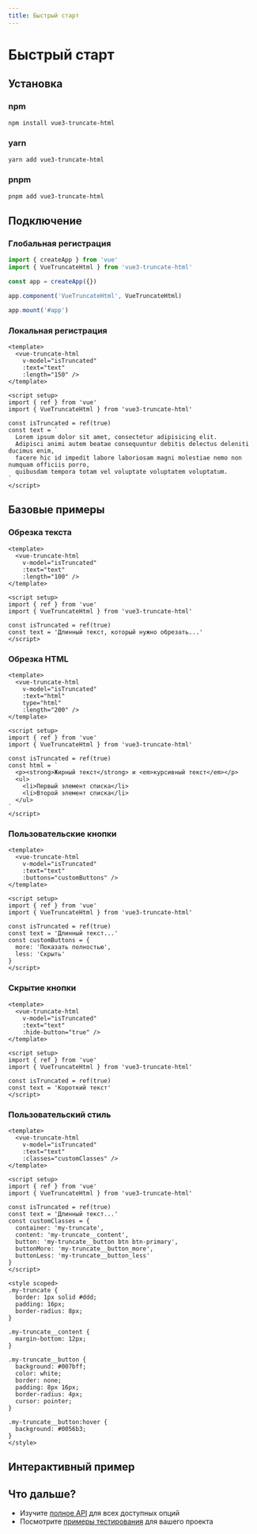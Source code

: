 ```yaml
---
title: Быстрый старт
---
```


# Быстрый старт

## Установка

### npm

```bash
npm install vue3-truncate-html
```

### yarn

```bash
yarn add vue3-truncate-html
```

### pnpm

```bash
pnpm add vue3-truncate-html
```

## Подключение

### Глобальная регистрация

```javascript
import { createApp } from 'vue'
import { VueTruncateHtml } from 'vue3-truncate-html'

const app = createApp({})

app.component('VueTruncateHtml', VueTruncateHtml)

app.mount('#app')
```

### Локальная регистрация

```vue
<template>
  <vue-truncate-html
    v-model="isTruncated"
    :text="text"
    :length="150" />
</template>

<script setup>
import { ref } from 'vue'
import { VueTruncateHtml } from 'vue3-truncate-html'

const isTruncated = ref(true)
const text = `
  Lorem ipsum dolor sit amet, consectetur adipisicing elit.
  Adipisci animi autem beatae consequuntur debitis delectus deleniti ducimus enim,
  facere hic id impedit labore laboriosam magni molestiae nemo non numquam officiis porro,
  quibusdam tempora totam vel voluptate voluptatem voluptatum.
`
</script>
```

## Базовые примеры

### Обрезка текста

```vue
<template>
  <vue-truncate-html
    v-model="isTruncated"
    :text="text"
    :length="100" />
</template>

<script setup>
import { ref } from 'vue'
import { VueTruncateHtml } from 'vue3-truncate-html'

const isTruncated = ref(true)
const text = 'Длинный текст, который нужно обрезать...'
</script>
```

### Обрезка HTML

```vue
<template>
  <vue-truncate-html
    v-model="isTruncated"
    :text="html"
    type="html"
    :length="200" />
</template>

<script setup>
import { ref } from 'vue'
import { VueTruncateHtml } from 'vue3-truncate-html'

const isTruncated = ref(true)
const html = `
  <p><strong>Жирный текст</strong> и <em>курсивный текст</em></p>
  <ul>
    <li>Первый элемент списка</li>
    <li>Второй элемент списка</li>
  </ul>
`
</script>
```

### Пользовательские кнопки

```vue
<template>
  <vue-truncate-html
    v-model="isTruncated"
    :text="text"
    :buttons="customButtons" />
</template>

<script setup>
import { ref } from 'vue'
import { VueTruncateHtml } from 'vue3-truncate-html'

const isTruncated = ref(true)
const text = 'Длинный текст...'
const customButtons = {
  more: 'Показать полностью',
  less: 'Скрыть'
}
</script>
```

### Скрытие кнопки

```vue
<template>
  <vue-truncate-html
    v-model="isTruncated"
    :text="text"
    :hide-button="true" />
</template>

<script setup>
import { ref } from 'vue'
import { VueTruncateHtml } from 'vue3-truncate-html'

const isTruncated = ref(true)
const text = 'Короткий текст'
</script>
```

### Пользовательский стиль

```vue
<template>
  <vue-truncate-html
    v-model="isTruncated"
    :text="text"
    :classes="customClasses" />
</template>

<script setup>
import { ref } from 'vue'
import { VueTruncateHtml } from 'vue3-truncate-html'

const isTruncated = ref(true)
const text = 'Длинный текст...'
const customClasses = {
  container: 'my-truncate',
  content: 'my-truncate__content',
  button: 'my-truncate__button btn btn-primary',
  buttonMore: 'my-truncate__button_more',
  buttonLess: 'my-truncate__button_less'
}
</script>

<style scoped>
.my-truncate {
  border: 1px solid #ddd;
  padding: 16px;
  border-radius: 8px;
}

.my-truncate__content {
  margin-bottom: 12px;
}

.my-truncate__button {
  background: #007bff;
  color: white;
  border: none;
  padding: 8px 16px;
  border-radius: 4px;
  cursor: pointer;
}

.my-truncate__button:hover {
  background: #0056b3;
}
</style>
```

## Интерактивный пример

<VueTruncateHtmlExample />

<script setup>
import VueTruncateHtmlExample from './VueTruncateHtmlExample.vue'
</script>

## Что дальше?

- Изучите [полное API](/api) для всех доступных опций
- Посмотрите [примеры тестирования](/testing) для вашего проекта
